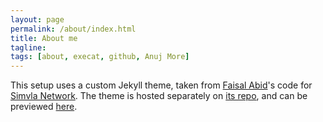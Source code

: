 ```yaml
---
layout: page
permalink: /about/index.html
title: About me
tagline:
tags: [about, execat, github, Anuj More]
---
```


This setup uses a custom Jekyll theme, taken from [Faisal Abid](http://www.faisalabid.com/)'s code for [Simvla Network](https://github.com/FaisalAbid/Simvla-Network). The theme is hosted separately on [its repo](https://github.com/execat/wlrs), and can be previewed [here](https://execat.github.io/wlrs).

